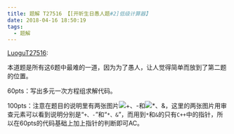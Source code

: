 ```yaml
---
title: 题解 T27516 【[开昕生日愚人题#2]低级计算器】
date: 2018-04-16 18:50:19
tags: 
  - 题解
---
```


[LuoguT27516](https://www.luogu.org/problemnew/show/T27516):

本道题是所有这6题中最难的一道，因为为了愚人，让人觉得简单而放到了第二题的位置。

60pts：写出多元一次方程组求解代码。

100pts：注意在题目的说明里有两张图片![+、-](https://cdn.luogu.org/upload/pic/17457.png)和![*、&](https://cdn.luogu.org/upload/pic/17459.png)，这里的两张图片用审查元素可以看到说明分别是“```+、-```”和“```*、&```”，而用到```*```和```&```的只有```C++```中的指针，所以在60pts的代码基础上加上指针的判断即可AC。